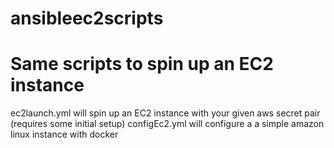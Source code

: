 # ansibleec2scripts
# Same scripts to spin up an EC2 instance

ec2launch.yml will spin up an EC2 instance with your given aws secret pair (requires some initial setup)
configEc2.yml will configure a a simple amazon linux instance with docker
